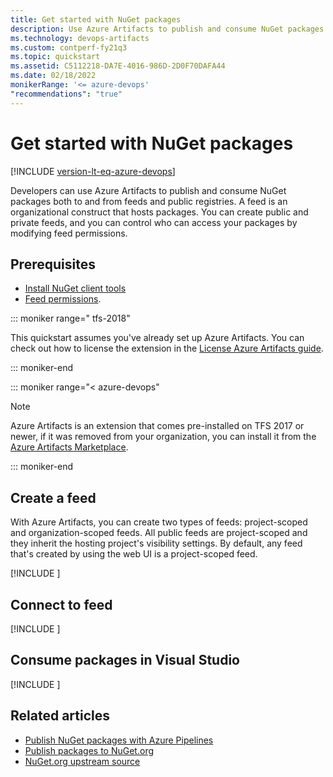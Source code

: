 ```yaml
---
title: Get started with NuGet packages
description: Use Azure Artifacts to publish and consume NuGet packages
ms.technology: devops-artifacts
ms.custom: contperf-fy21q3
ms.topic: quickstart
ms.assetid: C5112218-DA7E-4016-986D-2D0F70DAFA44
ms.date: 02/18/2022
monikerRange: '<= azure-devops'
"recommendations": "true"
---
```


# Get started with NuGet packages

[!INCLUDE [version-lt-eq-azure-devops](../includes/version-lt-eq-azure-devops.md)]

Developers can use Azure Artifacts to publish and consume NuGet packages both to and from feeds and public registries. A feed is an organizational construct that hosts packages. You can create public and private feeds, and you can control who can access your packages by modifying feed permissions.

## Prerequisites

- [Install NuGet client tools](/nuget/install-nuget-client-tools)
- [Feed permissions](feeds/feed-permissions.md).

::: moniker range=" tfs-2018"

This quickstart assumes you've already set up Azure Artifacts. You can check out how to license the extension in the [License Azure Artifacts guide](start-using-azure-artifacts.md).

::: moniker-end

::: moniker range="< azure-devops"

> [!NOTE]
> Azure Artifacts is an extension that comes pre-installed on TFS 2017 or newer, if it was removed from your organization, you can install it from the [Azure Artifacts Marketplace](https://marketplace.visualstudio.com/items?itemName=ms.feed).

::: moniker-end

## Create a feed

With Azure Artifacts, you can create two types of feeds: project-scoped and organization-scoped feeds. All public feeds are project-scoped and they inherit the hosting project's visibility settings. By default, any feed that's created by using the web UI is a project-scoped feed.

[!INCLUDE [](includes/create-feed.md)]

## Connect to feed

[!INCLUDE [](includes/nuget/publish.md)]

## Consume packages in Visual Studio

[!INCLUDE [](includes/nuget/consume.md)]

## Related articles

- [Publish NuGet packages with Azure Pipelines](../pipelines/artifacts/nuget.md)
- [Publish packages to NuGet.org](./nuget/publish-to-nuget-org.md)
- [NuGet.org upstream source](./nuget/upstream-sources.md)